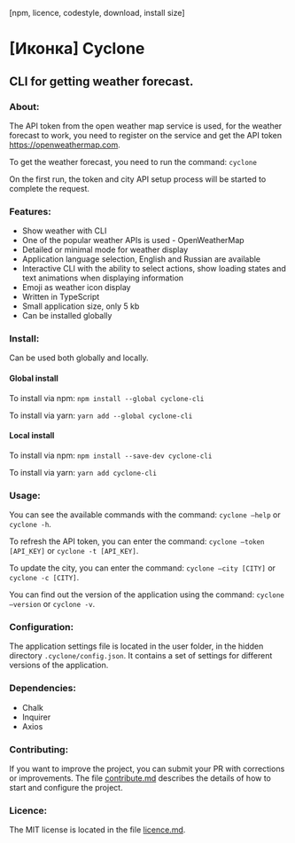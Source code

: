[npm, licence, codestyle, download, install size]

# [Иконка] Cyclone

## CLI for getting weather forecast.

### About:

The API token from the open weather map service is used, for the weather forecast to work, you need to register on the service and get the API token https://openweathermap.com.

To get the weather forecast, you need to run the command: `cyclone`

On the first run, the token and city API setup process will be started to complete the request.

### Features:

- Show weather with CLI
- One of the popular weather APIs is used - OpenWeatherMap
- Detailed or minimal mode for weather display
- Application language selection, English and Russian are available
- Interactive CLI with the ability to select actions, show loading states and text animations when displaying information
- Emoji as weather icon display
- Written in TypeScript
- Small application size, only 5 kb
- Can be installed globally

### Install:

Can be used both globally and locally.

#### Global install

To install via npm: `npm install --global cyclone-cli`

To install via yarn: `yarn add --global cyclone-cli`

#### Local install

To install via npm: `npm install --save-dev cyclone-cli`

To install via yarn: `yarn add cyclone-cli`

### Usage:

You can see the available commands with the command: `cyclone —help` or `cyclone -h`.

To refresh the API token, you can enter the command: `cyclone —token [API_KEY]` or `cyclone -t [API_KEY]`.

To update the city, you can enter the command: `cyclone —city [CITY]` or `cyclone -c [CITY]`.

You can find out the version of the application using the command: `cyclone —version` or `cyclone -v`.

### Configuration:

The application settings file is located in the user folder, in the hidden directory `.cyclone/config.json`. It contains a set of settings for different versions of the application.

### Dependencies:

- Chalk
- Inquirer
- Axios

### Contributing:

If you want to improve the project, you can submit your PR with corrections or improvements. The file <a href='#'>contribute.md</a> describes the details of how to start and configure the project.

### Licence:

The MIT license is located in the file <a href='#'>licence.md</a>.
